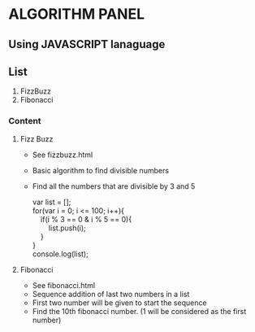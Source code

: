 # ALGORITHM PANEL
## Using JAVASCRIPT lanaguage

## List
1. FizzBuzz
2. Fibonacci

### Content
1. Fizz Buzz
	* See fizzbuzz.html
	* Basic algorithm to find divisible numbers
	* Find all the numbers that are divisible by 3 and 5

		var list = [];  
		for(var i = 0; i <= 100; i++){  
		&nbsp;&nbsp;&nbsp;&nbsp;if(i % 3 == 0 & i % 5 == 0){  
		&nbsp;&nbsp;&nbsp;&nbsp;&nbsp;&nbsp;&nbsp;&nbsp;list.push(i);  
		&nbsp;&nbsp;&nbsp;&nbsp;}  
		}  
		console.log(list);  

2. Fibonacci
	* See fibonacci.html
	* Sequence addition of last two numbers in a list
	* First two number will be given to start the sequence
	* Find the 10th fibonacci number. (1 will be considered as the first number)